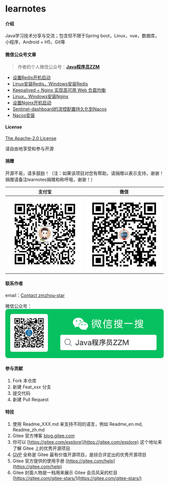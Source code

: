 # learnotes

#### 介绍
Java学习技术分享与交流；包含但不限于Spring boot，Linux，vue，数据库，小程序，Android + H5，Git等

#### 微信公众号文章
> 作者的个人微信公众号：**[Java程序员ZZM](docs/wechat-zmzhou-star.png)**

- [设置Redis开机启动](https://mp.weixin.qq.com/s/9DVvr-tfsnhe5EU60Ys2Uw)
- [Linux安装Redis，Windows安装Redis](https://mp.weixin.qq.com/s/wMD7JsW7nO9MNAfLoS3goQ)
- [Keepalived + Nginx 实现高可用 Web 负载均衡](https://mp.weixin.qq.com/s/mb2Dpd5iKTkvZd22YoXegQ)
- [Linux，Windows安装Nginx](https://mp.weixin.qq.com/s/x7JktQH3RIzGeRTQts7Xxg)
- [设置Nginx开机启动](https://mp.weixin.qq.com/s/EZWVZo5tTXpuUxIjEGXf_A)
- [Sentinel-dashboard的流控配置持久化到Nacos](https://mp.weixin.qq.com/s/J1pBh1gpqmKqKD0qYdkclg)
- [Nacos安装](https://mp.weixin.qq.com/s/duFTZTsnR1CHfn5OUFzFuw)

#### License
[The Apache-2.0 License](https://www.apache.org/licenses/LICENSE-2.0)

请自由地享受和参与开源

#### 捐赠
开源不易，请多鼓励！（注：如果该项目对您有帮助，请捐赠以表示支持，谢谢！捐赠请备注learnotes捐赠和称呼哦，谢谢！）

| 支付宝 | 微信 |
| :------------: | :------------: |
| ![Alipay](docs/alipay.png) | ![Wechat](docs/wechatpay.png) |

#### 联系作者
email：<a href="mailto:zmzhou-star@foxmail.com">Contact zmzhou-star</a>

微信公众号：![微信公众号](docs/wechat-zmzhou-star.png)

#### 参与贡献

1.  Fork 本仓库
2.  新建 Feat_xxx 分支
3.  提交代码
4.  新建 Pull Request


#### 特技

1.  使用 Readme\_XXX.md 来支持不同的语言，例如 Readme\_en.md, Readme\_zh.md
2.  Gitee 官方博客 [blog.gitee.com](https://blog.gitee.com)
3.  你可以 [https://gitee.com/explore](https://gitee.com/explore) 这个地址来了解 Gitee 上的优秀开源项目
4.  [GVP](https://gitee.com/gvp) 全称是 Gitee 最有价值开源项目，是综合评定出的优秀开源项目
5.  Gitee 官方提供的使用手册 [https://gitee.com/help](https://gitee.com/help)
6.  Gitee 封面人物是一档用来展示 Gitee 会员风采的栏目 [https://gitee.com/gitee-stars/](https://gitee.com/gitee-stars/)
